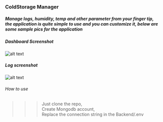 ### ColdStorage Manager

##### Manage logs, humidity, temp and other parameter from your finger tip, the application is quite simple to use and you can customize it, below are some sample pics for the application

##### Dashboard Screenshot
![alt text](https://github.com/yosiaLukumai/Cold_storage/tree/master/demo/dash.png?raw=true)

##### Log screenshot
![alt text](https://github.com/yosiaLukumai/Cold_storage/tree/master/demo/log.png?raw=true)


###### How to use
>>> Just clone the repo, <br />
>>> Create Mongodb account, <br />
>>> Replace the connection string in the Backend/.env